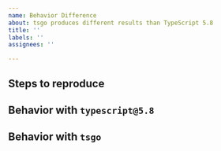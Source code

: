 ```yaml
---
name: Behavior Difference
about: tsgo produces different results than TypeScript 5.8
title: ''
labels: ''
assignees: ''

---
```


## Steps to reproduce

<!-- Share a repository link or a code sample -->

## Behavior with `typescript@5.8`

## Behavior with `tsgo`
